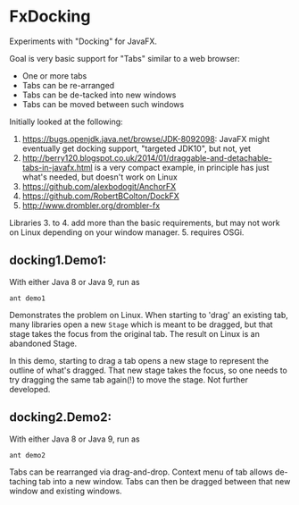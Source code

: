 # FxDocking

Experiments with "Docking" for JavaFX.

Goal is very basic support for "Tabs" similar to a web browser:
 * One or more tabs
 * Tabs can be re-arranged
 * Tabs can be de-tacked into new windows
 * Tabs can be moved between such windows

Initially looked at the following:

1. https://bugs.openjdk.java.net/browse/JDK-8092098: JavaFX might eventually get docking support, "targeted JDK10", but not, yet
2. http://berry120.blogspot.co.uk/2014/01/draggable-and-detachable-tabs-in-javafx.html is a very compact example, in principle has just what's needed, but doesn't work on Linux
3. https://github.com/alexbodogit/AnchorFX
4. https://github.com/RobertBColton/DockFX
5. http://www.drombler.org/drombler-fx

Libraries 3. to 4. add more than the basic requirements, but may not work on Linux depending on your window manager. 5. requires OSGi.

## docking1.Demo1:

With either Java 8 or Java 9, run as
```
ant demo1
```

Demonstrates the problem on Linux.
When starting to 'drag' an existing tab, many libraries open a new `Stage` which is meant to be dragged, but that stage takes the focus from the original tab. The result on Linux is an abandoned Stage.

In this demo, starting to drag a tab opens a new stage to represent the outline of what's dragged.
That new stage takes the focus, so one needs to try dragging the same tab again(!) to move the stage.
Not further developed.

## docking2.Demo2:

With either Java 8 or Java 9, run as
```
ant demo2
```

Tabs can be rearranged via drag-and-drop.
Context menu of tab allows de-taching tab into a new window.
Tabs can then be dragged between that new window and existing windows.
